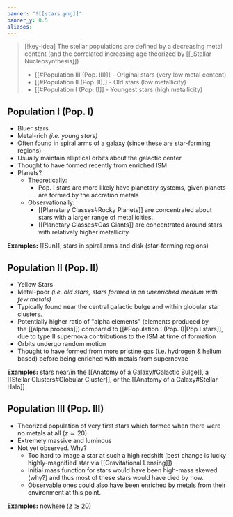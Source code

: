 ```yaml
---
banner: "![[stars.png]]"
banner_y: 0.5
aliases:
---
```


> [!key-idea]
> The stellar populations are defined by a decreasing metal content (and the correlated increasing age theorized by [[_Stellar Nucleosynthesis]])
> - [[#Population III (Pop. III)]] - Original stars (very low metal content)
> - [[#Population II (Pop. II)]] - Old stars (low metallicity)
> - [[#Population I (Pop. I)]] - Youngest stars (high metallicity)

## Population I (Pop. I)

- Bluer stars
- Metal-rich *(i.e. young stars)*
- Often found in spiral arms of a galaxy (since these are star-forming regions)
- Usually maintain elliptical orbits about the galactic center
- Thought to have formed recently from enriched ISM
- Planets?
	- Theoretically: 
		- Pop. I stars are more likely have planetary systems, given planets are formed by the accretion metals
	- Observationally: 
		- [[Planetary Classes#Rocky Planets]] are concentrated about stars with a larger range of metallicities.
		- [[Planetary Classes#Gas Giants]] are concentrated around stars with relatively higher metallicity.

**Examples:** [[Sun]], stars in spiral arms and disk (star-forming regions)

## Population II (Pop. II)

- Yellow Stars
- Metal-poor *(i.e. old stars, stars formed in an unenriched medium with few metals)*
- Typically found near the central galactic bulge and within globular star clusters.
- Potentially higher ratio of "alpha elements" (elements produced by the [[alpha process]]) compared to [[#Population I (Pop. I)|Pop I stars]], due to type II supernova contributions to the ISM at time of formation
- Orbits undergo random motion
- Thought to have formed from more pristine gas (i.e. hydrogen & helium based) before being enriched with metals from supernovae

**Examples:** stars near/in the [[Anatomy of a Galaxy#Galactic Bulge]], a [[Stellar Clusters#Globular Cluster]], or the [[Anatomy of a Galaxy#Stellar Halo]] 

## Population III (Pop. III)

- Theorized population of very first stars which formed when there were no metals at all ($z\simeq 20$)
- Extremely massive and luminous
- Not yet observed. Why?
	-  Too hard to image a star at such a high redshift (best change is lucky highly-magnified star via [[Gravitational Lensing]])
	- Initial mass function for stars would have been high-mass skewed (why?) and thus most of these stars would have died by now.
	- Observable ones could also have been enriched by metals from their environment at this point.

**Examples:** nowhere ($z \gtrsim 20$)